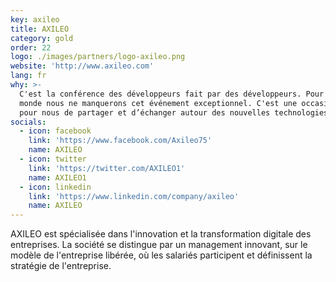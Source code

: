 ```yaml
---
key: axileo
title: AXILEO
category: gold
order: 22
logo: ./images/partners/logo-axileo.png
website: 'http://www.axileo.com'
lang: fr
why: >-
  C'est la conférence des développeurs fait par des développeurs. Pour rien au
  monde nous ne manquerons cet événement exceptionnel. C'est une occasion unique
  pour nous de partager et d’échanger autour des nouvelles technologies.
socials:
  - icon: facebook
    link: 'https://www.facebook.com/Axileo75'
    name: AXILEO
  - icon: twitter
    link: 'https://twitter.com/AXILEO1'
    name: AXILEO1
  - icon: linkedin
    link: 'https://www.linkedin.com/company/axileo'
    name: AXILEO
---
```

AXILEO est spécialisée dans l'innovation et la transformation digitale des entreprises. La société se distingue par un management innovant, sur le modèle de l'entreprise libérée, où les salariés participent et définissent la stratégie de l'entreprise. 
